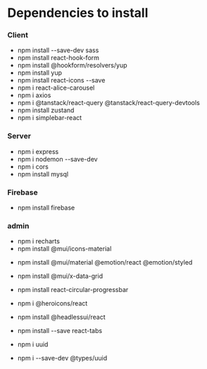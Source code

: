 # Dependencies to install

### Client
- npm install --save-dev sass
- npm install react-hook-form
- npm install @hookform/resolvers/yup
- npm install yup
- npm install react-icons --save
- npm i react-alice-carousel
- npm i axios
- npm i @tanstack/react-query @tanstack/react-query-devtools
- npm install zustand
- npm i simplebar-react


### Server
- npm i express
- npm i nodemon --save-dev
- npm i cors
- npm install mysql


### Firebase
- npm install firebase

### admin
- npm i recharts
- npm install @mui/icons-material
<!-- - npm install @mui/material @mui/styled-engine-sc styled-components -->
- npm install @mui/material @emotion/react @emotion/styled
- npm install @mui/x-data-grid
- npm install react-circular-progressbar
- npm i @heroicons/react
- npm install @headlessui/react

- npm install --save react-tabs


- npm i uuid
- npm i --save-dev @types/uuid